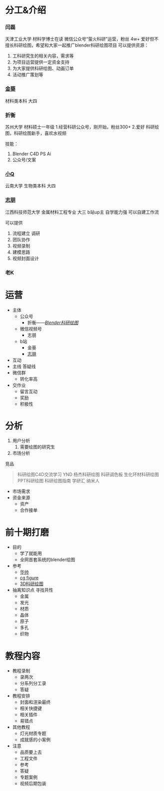 # 分工&介绍

### 闫磊

天津工业大学 材料学博士在读 微信公众号“萤火科研”运营，粉丝 4w+ 爱好但不擅长科研绘图，希望和大家一起推广blender科研绘图项目 可以提供资源：

1.  工科研究生的相关内容，需求等
2.  为项目运营提供一定资金支持
3.  为大家提供科研绘图、动画订单
4.  活动推广策划等

### [金葵](https://space.bilibili.com/320750885)

材料类本科 大四

### 折衡

苏州大学 材料硕士一年级 1.经营科研公众号，刚开始，粉丝300+ 2.爱好 科研绘图，科研绘图新手，喜欢水视频

技能：

1.  Blender C4D PS Ai
2.  公众号/文案

### [小Q](https://space.bilibili.com/182765092/)
云南大学
生物类本科 大四

### [志朋](https://space.bilibili.com/20635174)
江西科技师范大学 金属材料工程专业 大三
b站up主
自学能力强 可以自建工作流

可以提供
1.  流程建立 调研
2.  团队协作
3.  视频录制
4.  建模思路
5.  视频封面设计

### 老K

# 运营

-   主体
    -   公众号
        -   折衡——_[Blender科研绘图](https://mp.weixin.qq.com/mp/appmsgalbum?__biz=Mzg3ODA5MTk2Mw==&action=getalbum&album_id=1775973607408484358&scene=173&from_msgid=2247484134&from_itemidx=1&count=3#wechat_redirect)_
    -   微信视频号
        -   志朋
    -   b站
        -   金葵
        -   [志朋](https://space.bilibili.com/20635174)
-   互动
-   主线 答疑线
-   微信群
    -   转化率高
-   交作业
    -   留言互动
    -   奖励
    -   积极性
 
 # 分析

1.  用户分析
    1.  需要绘图的研究生
2.  市场分析

竞品

> 科研绘图C4D交流学习 YND 杨杰科研绘图 科研调色板 生化环材科研绘图 PPT科研绘图 科研绘图指南 学研汇 纳米人

-   市场需求
-   资金来源
    -   资产
    -   合作接单
 
 
 # 前十期打磨

-   目的
    -   学了就能用
    -   全网首套系统的blender绘图
-   参考
    -   [华帅](https://space.bilibili.com/229826279?from=search&seid=16441278968724185144)
    -   [cg figure](https://www.youtube.com/c/CGFigures/playlists)
    -   [3D科研绘图](https://mp.weixin.qq.com/mp/profile_ext?action=home&__biz=MzIyNjM1MzQ1OA==&scene=124&uin=&key=&devicetype=Windows+10+x64&version=63010043&lang=zh_CN&a8scene=7&fontgear=2)
-   抽离知识点 寻找共性
    -   金属
    -   发光
    -   材质
    -   晶体
    -   原子
    -   多孔
    -   织物
 
 # 教程内容

-   教程录制
    -   录两次
    -   分系列分工录
    -   答疑
-   教程安排
    -   封面和渲染最终
    -   相关快捷键
    -   相关插件
    -   易错点
-   其他教程
    -   灯光材质专题
    -   成就感的小案例
-   注意
    -   品质要上去
    -   工程文件
    -   参考
    -   答疑
    -   专题案例
    -   视频后期包装